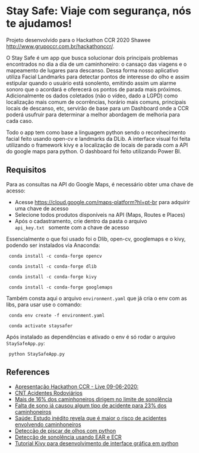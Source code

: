 # Stay Safe: Viaje com segurança, nós te ajudamos!

Projeto desenvolvido para o Hackathon CCR 2020 Shawee http://www.grupoccr.com.br/hackathonccr/.

O Stay Safe é um app que busca solucionar dois principais problemas encontrados no dia a dia de um caminhoneiro: o cansaço das viagens e o mapeamento de lugares para descanso. Dessa forma nosso aplicativo utiliza Facial Landmarks para detectar pontos de interesse do olho e assim estipular quando o usuário está sonolento, emitindo assim um alarme sonoro que o acordará e oferecerá os pontos de parada mais próximos. Adicionalmente os dados coletados (não o vídeo, dado a LGPD)  como localização mais comum de ocorrências, horário mais comuns, principais locais de descanso, etc, servirão de base para um Dashboard onde a CCR poderá usufruir para determinar a melhor abordagem de melhoria para cada caso.

Todo o app tem como base a linguagem python sendo o reconhecimento facial feito usando open-cv e landmarks da DLib. A interface visual foi feita utilizando o framework kivy e a localização de locais de parada com a API do google maps para python. O dashboard foi feito utilizando Power BI.

## Requisitos

Para as consultas na API do Google Maps, é necessário obter uma chave de acesso: 
- Acesse https://cloud.google.com/maps-platform?hl=pt-br para adquirir uma chave de acesso
- Selecione todos produtos disponíveis na API (Maps, Routes e Places)
- Após o cadastramento, crie dentro da pasta o arquivo <code> api_key.txt </code> somente com a chave de acesso

Essencialmente o que foi usado foi o Dlib, open-cv, googlemaps e o kivy, podendo ser instalados via Anaconda:

<code> conda install -c conda-forge opencv </code>

<code> conda install -c conda-forge dlib </code>

<code> conda install -c conda-forge kivy </code>

 <code> conda install -c conda-forge googlemaps </code>
 
 Também consta aqui o arquivo <code>environment.yaml</code> que já cria o env com as libs, para usar use o comando:
 
 <code> conda env create -f environment.yaml </code>
 
 <code> conda activate staysafer </code>
 
 Após instalado as dependências e ativado o env é só rodar o arquivo <code>StaySafeApp.py</code>:
 
 <code> python StaySafeApp.py</code>
 
 ## References
 
- [Apresentação Hackathon CCR - Live 09-06-2020:](https://docs.google.com/presentation/d/1Tq6isbnxlFaBfsNL5GHMRTTs1ilzb15JlrfnPtUhBFw/edit#slide=id.p5)
- [CNT Acidentes Rodoviários](https://cdn.cnt.org.br/diretorioVirtualPrd/34e78e55-5b3e-4355-9ebc-acf1b8e7b4a4.pdf)
- [Mais de 16% dos caminhoneiros dirigem no limite de sonolência](https://g1.globo.com/sp/sao-paulo/noticia/2019/05/31/mais-de-16percent-dos-caminhoneiros-dirigem-no-limite-de-sonolencia-diz-pesquisa.ghtml)
- [Falta de sono já causou algum tipo de acidente para 23% dos caminhoneiros](http://g1.globo.com/bom-dia-brasil/noticia/2015/09/falta-de-sono-ja-causou-algum-tipo-de-acidente-para-23-dos-caminhoneiros.html)
- [Saúde: Estudo inédito revela que é maior o risco de acidentes envolvendo caminhoneiros](https://www.saopaulo.sp.gov.br/eventos/saude-estudo-inedito-revela-que-e-maior-o-risco-de-acidentes-envolvendo-caminhoneiros/)
- [Detecção de piscar de olhos com python](https://www.pyimagesearch.com/2017/04/24/eye-blink-detection-opencv-python-dlib/)
- [Detecção de sonolência usando EAR e ECR](https://papers.ssrn.com/sol3/papers.cfm?abstract_id=3356401)
- [Tutorial Kivy para desenvolvimento de interface gráfica em python](https://www.youtube.com/watch?v=WiyF3VsL5dY&list=PLsMpSZTgkF5AV1FmALMgW8W-TvrfR3nrs)
